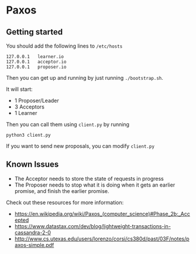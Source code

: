 # Paxos

## Getting started

You should add the following lines to `/etc/hosts`

```
127.0.0.1   learner.io
127.0.0.1   acceptor.io
127.0.0.1   proposer.io
```

Then you can get up and running by just running `./bootstrap.sh`.

It will start:

 - 1 Proposer/Leader
 - 3 Acceptors
 - 1 Learner

Then you can call them using `client.py` by running 

```
python3 client.py
```

If you want to send new proposals, you can modify `client.py`

## Known Issues

 - The Acceptor needs to store the state of requests in progress
 - The Proposer needs to stop what it is doing when it gets an earlier promise, and finish the earlier promise.

Check out these resources for more information:

 - https://en.wikipedia.org/wiki/Paxos_(computer_science)#Phase_2b:_Accepted
 - https://www.datastax.com/dev/blog/lightweight-transactions-in-cassandra-2-0
 - http://www.cs.utexas.edu/users/lorenzo/corsi/cs380d/past/03F/notes/paxos-simple.pdf
